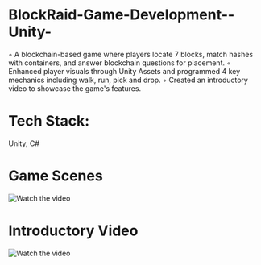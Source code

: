 # BlockRaid-Game-Development--Unity-

◦ A blockchain-based game where players locate 7 blocks, match hashes with containers, and answer blockchain questions for placement.
◦ Enhanced player visuals through Unity Assets and programmed 4 key mechanics including walk, run, pick and drop.
◦ Created an introductory video to showcase the game's features.

# Tech Stack: 
Unity, C#

# Game Scenes
![Watch the video](https://drive.google.com/file/d/1naXqNd_Pp3pxGRw__AH_bjx9KPHl3WBn/view?usp=sharing)

# Introductory Video
![Watch the video](https://drive.google.com/file/d/1rl_WxxifJlB2tW7tU3RAH0ZmjkTQENTg/view?usp=sharing)


